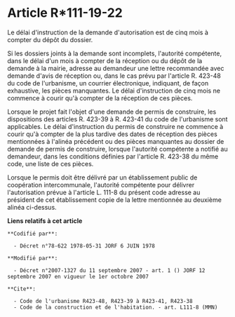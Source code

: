 # Article R*111-19-22

Le délai d'instruction de la demande d'autorisation est de cinq mois à compter du dépôt du dossier.

Si les dossiers joints à la demande sont incomplets, l'autorité compétente, dans le délai d'un mois à compter de la réception
ou du dépôt de la demande à la mairie, adresse au demandeur une lettre recommandée avec demande d'avis de réception ou, dans
le cas prévu par l'article R. 423-48 du code de l'urbanisme, un courrier électronique, indiquant, de façon exhaustive, les
pièces manquantes. Le délai d'instruction de cinq mois ne commence à courir qu'à compter de la réception de ces pièces.

Lorsque le projet fait l'objet d'une demande de permis de construire, les dispositions des articles R. 423-39 à R. 423-41 du
code de l'urbanisme sont applicables. Le délai d'instruction du permis de construire ne commence à courir qu'à compter de la
plus tardive des dates de réception des pièces mentionnées à l'alinéa précédent ou des pièces manquantes au dossier de
demande de permis de construire, lorsque l'autorité compétente a notifié au demandeur, dans les conditions définies par
l'article R. 423-38 du même code, une liste de ces pièces.

Lorsque le permis doit être délivré par un établissement public de coopération intercommunale, l'autorité compétente pour
délivrer l'autorisation prévue à l'article L. 111-8 du présent code adresse au président de cet établissement copie de la
lettre mentionnée au deuxième alinéa ci-dessus.

**Liens relatifs à cet article**

	**Codifié par**:

	  - Décret n°78-622 1978-05-31 JORF 6 JUIN 1978

	**Modifié par**:

	  - Décret n°2007-1327 du 11 septembre 2007 - art. 1 () JORF 12 septembre 2007 en vigueur le 1er octobre 2007

	**Cite**:

	  - Code de l'urbanisme R423-48, R423-39 à R423-41, R423-38
	  - Code de la construction et de l'habitation. - art. L111-8 (MMN)
